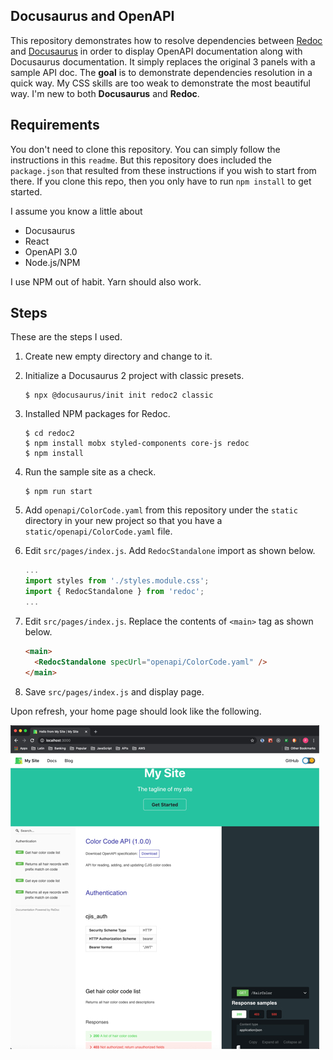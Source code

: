 Docusaurus and OpenAPI
----------------------

This repository demonstrates how to resolve dependencies between
[Redoc](https://github.com/Redocly/redoc)
and
[Docusaurus](https://v2.docusaurus.io/docs/)
in order to display OpenAPI documentation along with Docusaurus
documentation.  It simply replaces the original 3 panels with a
sample API doc.
The **goal** is to demonstrate dependencies resolution in a quick way.
My CSS skills are too weak to demonstrate the most beautiful way.
I'm new to both **Docusaurus** and **Redoc**.


## Requirements

You don't need to clone this repository.  You can simply follow the
instructions in this `readme`.  But this repository does included the
`package.json` that resulted from these instructions if you wish to
start from there.  If you clone this repo, then you only have to
run `npm install` to get started.

I assume you know a little about

* Docusaurus
* React
* OpenAPI 3.0
* Node.js/NPM

I use NPM out of habit.  Yarn should also work.

## Steps

These are the steps I used.

1. Create new empty directory and change to it.

2. Initialize a Docusaurus 2 project with classic presets.

   ```console
   $ npx @docusaurus/init init redoc2 classic 
   ```

3. Installed NPM packages for Redoc.

   ```console
   $ cd redoc2
   $ npm install mobx styled-components core-js redoc
   $ npm install
   ```

4. Run the sample site as a check.

   ```console
   $ npm run start
   ```

5. Add `openapi/ColorCode.yaml` from this repository under
   the `static` directory in your new project so that you
   have a `static/openapi/ColorCode.yaml` file.

6. Edit `src/pages/index.js`.  Add `RedocStandalone` import as shown
   below.

   ```javascript
   ...
   import styles from './styles.module.css';
   import { RedocStandalone } from 'redoc';
   ...
   ```

7. Edit `src/pages/index.js`.  Replace the contents of `<main>` tag as
   shown below.

   ```html
   <main>
     <RedocStandalone specUrl="openapi/ColorCode.yaml" />
   </main>
   ```

8. Save `src/pages/index.js` and display page.

Upon refresh, your home page should look like the following.

![API Doc](static/img/openApiPage.jpg)
